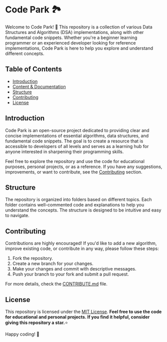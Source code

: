 # Code Park 🏞

Welcome to Code Park! 🌳 This repository is a collection of various Data Structures and Algorithms (DSA) implementations, along with other fundamental code snippets. Whether you're a beginner learning programmer or an experienced developer looking for reference implementations, Code Park is here to help you explore and understand different concepts.

## Table of Contents
- [Introduction](#introduction)
- [Content & Documentation](DOCUMENTATION.md)
- [Structure](#structure)
- [Contributing](#contributing)
- [License](#license)

## Introduction
Code Park is an open-source project dedicated to providing clear and concise implementations of essential algorithms, data structures, and fundamental code snippets. The goal is to create a resource that is accessible to developers of all levels and serves as a learning hub for anyone interested in sharpening their programming skills.

Feel free to explore the repository and use the code for educational purposes, personal projects, or as a reference. If you have any suggestions, improvements, or want to contribute, see the [Contributing](#contributing) section.

## Structure
The repository is organized into folders based on different topics. Each folder contains well-commented code and explanations to help you understand the concepts. The structure is designed to be intuitive and easy to navigate.

## Contributing
Contributions are highly encouraged! If you'd like to add a new algorithm, improve existing code, or contribute in any way, please follow these steps:
1. Fork the repository.
2. Create a new branch for your changes.
3. Make your changes and commit with descriptive messages.
4. Push your branch to your fork and submit a pull request.

For more details, check the [CONTRIBUTE.md](CONTRIBUTE.md) file.

## License
This repository is licensed under the [MIT License](LICENSE).
<b>Feel free to use the code for educational and personal projects. If you find it helpful, consider giving this repository a star.</b>⭐

Happy coding! 🚀
